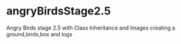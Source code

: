 # angryBirdsStage2.5
Angry Birds stage 2.5 with Class Inheritance and Images
creating a ground,birds,box and logs